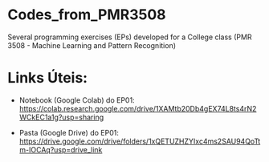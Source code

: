 # Codes_from_PMR3508
Several programming exercises (EPs) developed for a College class (PMR 3508 - Machine Learning and Pattern Recognition)

# Links Úteis:
- Notebook (Google Colab) do EP01: https://colab.research.google.com/drive/1XAMtb20Db4gEX74L8ts4rN2WCkEC1a1g?usp=sharing
  
- Pasta (Google Drive) do EP01: https://drive.google.com/drive/folders/1xQETUZHZYIxc4ms2SAU94QoTtm-IOCAq?usp=drive_link
